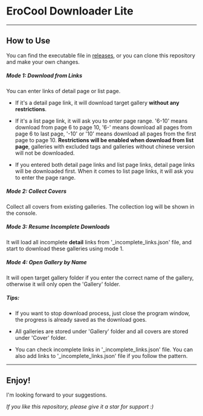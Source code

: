 # EroCool Downloader Lite

--- 

## How to Use

You can find the executable file in [releases](https://github.com/PetrelPine/EroCoolDownloaderLite/releases), or you can clone this repository and make your own changes.

##### Mode 1: Download from Links

You can enter links of detail page or list page.

+ If it's a detail page link, it will download target gallery **without any restrictions**. 

+ If it's a list page link, it will ask you to enter page range. '6-10' means download from page 6 to page 10, '6-' means download all pages from page 6 to last page, '-10' or '10' means download all pages from the first page to page 10. **Restrictions will be enabled when download from list page**, galleries with excluded tags and galleries without chinese version will not be downloaded. 

+ If you entered both detail page links and list page links, detail page links will be downloaded first. When it comes to list page links, it will ask you to enter the page range.

##### Mode 2: Collect Covers

Collect all covers from existing galleries. The collection log will be shown in the console.

##### Mode 3: Resume Incomplete Downloads

It will load all incomplete **detail** links from '_incomplete_links.json' file, and start to download these galleries using mode 1.

##### Mode 4: Open Gallery by Name

It will open target gallery folder if you enter the correct name of the gallery, otherwise it will only open the 'Gallery' folder. 

##### Tips:

+ If you want to stop download process, just close the program window, the progress is already saved as the download goes. 

+ All galleries are stored under 'Gallery' folder and all covers are stored under 'Cover' folder.

+ You can check incomplete links in '_incomplete_links.json' file. You can also add links to '_incomplete_links.json' file if you follow the pattern.

--- 

## Enjoy!

I'm looking forward to your suggestions.

*If you like this repository, please give it a star for support :)*
